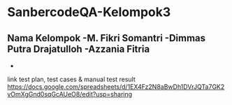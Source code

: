 # SanbercodeQA-Kelompok3
Nama Kelompok
-M. Fikri Somantri
-Dimmas Putra Drajatulloh
-Azzania Fitria
-
-
link test plan, test cases & manual test result https://docs.google.com/spreadsheets/d/1EX4Fz2N8aBwDh1DVrJQTa7GK2vOmXgGnd0sqGcAUeO8/edit?usp=sharing
